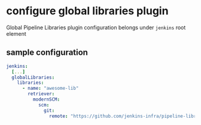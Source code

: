 # configure global libraries plugin

Global Pipeline Libraries plugin configuration belongs under `jenkins` root element

## sample configuration

```yaml
jenkins:
  [...]
  globalLibraries:
    libraries:
      - name: "awesome-lib"
        retriever:
          modernSCM:
            scm:
              git:
                remote: "https://github.com/jenkins-infra/pipeline-library.git"
```
